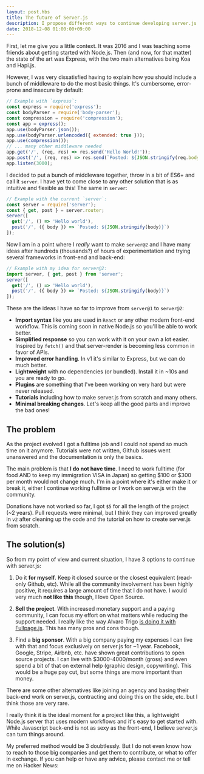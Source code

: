 ```yaml
---
layout: post.hbs
title: The future of Server.js
description: I propose different ways to continue developing server.js and ask the community for advice on those.
date: 2018-12-08 01:00:00+09:00
---
```


First, let me give you a little context. It was 2016 and I was teaching some friends about getting started with Node.js. Then (and now, for that matter) the state of the art was Express, with the two main alternatives being Koa and Hapi.js.

However, I was very dissatisfied having to explain how you should include a bunch of middleware to do the most basic things. It's cumbersome, error-prone and insecure by default:

```js
// Example with `express`:
const express = require('express');
const bodyParser = require('body-parser');
const compression = require('compression');
const app = express();
app.use(bodyParser.json());
app.use(bodyParser.urlencoded({ extended: true }));
app.use(compression());
// ... many other middleware needed
app.get('/', (req, res) => res.send('Hello World!'));
app.post('/', (req, res) => res.send(`Posted: ${JSON.stringify(req.body)}`));
app.listen(3000);
```

I decided to put a bunch of middleware together, throw in a bit of ES6+ and call it `server`. I have yet to come close to any other solution that is as intuitive and flexible as this! The same in `server`:

```js
// Example with the current `server`:
const server = require('server');
const { get, post } = server.router;
server([
  get('/', () => 'Hello world'),
  post('/', ({ body }) => `Posted: ${JSON.stringify(body)}`)
]);
```

Now I am in a point where I *really* want to make `server@2` and I have many ideas after hundreds (thousands?) of hours of experimentation and trying several frameworks in front-end and back-end:

```js
// Example with my idea for server@2:
import server, { get, post } from 'server';
server([
  get('/', () => 'Hello world'),
  post('/', ({ body }) => `Posted: ${JSON.stringify(body)}`)
]);
```

These are the ideas I have so far to improve from `server@1` to `server@2`:

- **Import syntax** like you are used in `React` or any other modern front-end workflow. This is coming soon in native Node.js so you'll be able to work better.
- **Simplified response** so you can work with it on your own a lot easier. Inspired by `fetch()` and that server-render is becoming less common in favor of APIs.
- **Improved error handling**. In v1 it's similar to Express, but we can do much better.
- **Lightweight** with no dependencies (or bundled). Install it in ~10s and you are ready to go.
- **Plugins** are something that I've been working on very hard but were never released.
- **Tutorials** including how to make server.js from scratch and many others.
- **Minimal breaking changes**. Let's keep all the good parts and improve the bad ones!



## The problem

As the project evolved I got a fulltime job and I could not spend so much time on it anymore. Tutorials were not written, Github issues went unanswered and the documentation is only the basics.

The main problem is that **I do not have time**. I need to work fulltime (for food AND to keep my immigration VISA in Japan) so getting $100 or $300 per month would not change much. I'm in a point where it's either make it or break it, either I continue working fulltime or I work on server.js with the community.

Donations have not worked so far, I got `$5` for all the length of the project (~2 years). Pull requests were minimal, but I think they can improved greatly in `v2` after cleaning up the code and the tutorial on how to create server.js from scratch.



## The solution(s)

So from my point of view and current situation, I have 3 options to continue with server.js:

1. Do it **for myself**. Keep it closed source or the closest equivalent (read-only Github, etc). While all the community involvement has been highly positive, it requires a large amount of time that I do not have. I would very much **not like this** though, I love Open Source.

2. **Sell the project**. With increased monetary support and a paying community, I can focus my effort on what matters while reducing the support needed. I really like the way Alvaro Trigo [is doing it with Fullpage.js](https://alvarotrigo.com/fullPage/pricing/). This has many pros and cons though.

3. Find a **big sponsor**. With a big company paying my expenses I can live with that and focus exclusively on server.js for ~1 year. Facebook, Google, Stripe, Airbnb, etc. have shown great contributions to open source projects. I can live with $3000-4000/month (gross) and even spend a bit of that on external help (graphic design, copywriting). This would be a huge pay cut, but some things are more important than money.

There are some other alternatives like joining an agency and basing their back-end work on server.js, contracting and doing this on the side, etc. but I think those are very rare.

I really think it is the ideal moment for a project like this, a lightweight Node.js server that uses modern workflows and it's easy to get started with. While Javascript back-end is not as sexy as the front-end, I believe server.js can turn things around.

My preferred method would be 3 doubtlessly. But I do not even know how to reach to those big companies and get them to contribute, or what to offer in exchange. If you can help or have any advice, please contact me or tell me on Hacker News:
